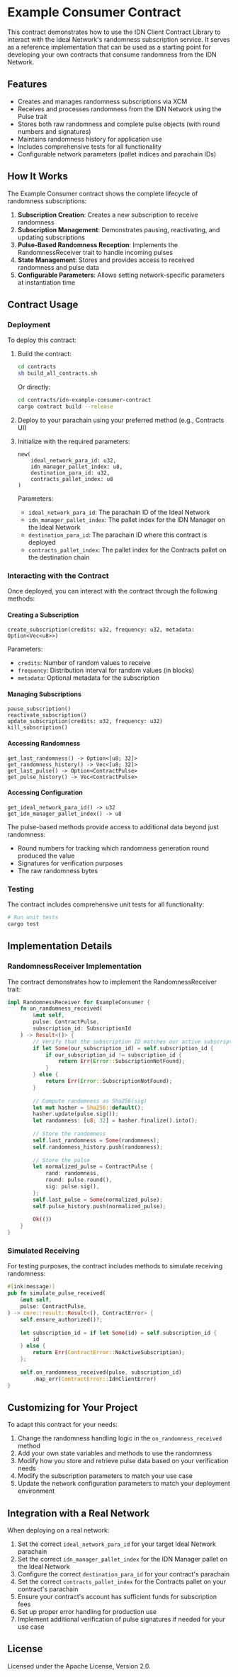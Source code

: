# Example Consumer Contract

This contract demonstrates how to use the IDN Client Contract Library to interact with the Ideal Network's randomness subscription service. It serves as a reference implementation that can be used as a starting point for developing your own contracts that consume randomness from the IDN Network.

## Features

- Creates and manages randomness subscriptions via XCM
- Receives and processes randomness from the IDN Network using the Pulse trait
- Stores both raw randomness and complete pulse objects (with round numbers and signatures)
- Maintains randomness history for application use
- Includes comprehensive tests for all functionality
- Configurable network parameters (pallet indices and parachain IDs)

## How It Works

The Example Consumer contract shows the complete lifecycle of randomness subscriptions:

1. **Subscription Creation**: Creates a new subscription to receive randomness
2. **Subscription Management**: Demonstrates pausing, reactivating, and updating subscriptions
3. **Pulse-Based Randomness Reception**: Implements the RandomnessReceiver trait to handle incoming pulses
4. **State Management**: Stores and provides access to received randomness and pulse data
5. **Configurable Parameters**: Allows setting network-specific parameters at instantiation time

## Contract Usage

### Deployment

To deploy this contract:

1. Build the contract:
   ```bash
   cd contracts
   sh build_all_contracts.sh
   ```

   Or directly:
   ```bash
   cd contracts/idn-example-consumer-contract
   cargo contract build --release
   ```

2. Deploy to your parachain using your preferred method (e.g., Contracts UI)

3. Initialize with the required parameters:
   ```
   new(
       ideal_network_para_id: u32,
       idn_manager_pallet_index: u8,
       destination_para_id: u32,
       contracts_pallet_index: u8
   )
   ```

   Parameters:
   - `ideal_network_para_id`: The parachain ID of the Ideal Network
   - `idn_manager_pallet_index`: The pallet index for the IDN Manager on the Ideal Network
   - `destination_para_id`: The parachain ID where this contract is deployed
   - `contracts_pallet_index`: The pallet index for the Contracts pallet on the destination chain

### Interacting with the Contract

Once deployed, you can interact with the contract through the following methods:

#### Creating a Subscription

```
create_subscription(credits: u32, frequency: u32, metadata: Option<Vec<u8>>)
```

Parameters:
- `credits`: Number of random values to receive
- `frequency`: Distribution interval for random values (in blocks)
- `metadata`: Optional metadata for the subscription

#### Managing Subscriptions

```
pause_subscription()
reactivate_subscription()
update_subscription(credits: u32, frequency: u32)
kill_subscription()
```

#### Accessing Randomness

```
get_last_randomness() -> Option<[u8; 32]>
get_randomness_history() -> Vec<[u8; 32]>
get_last_pulse() -> Option<ContractPulse>
get_pulse_history() -> Vec<ContractPulse>
```

#### Accessing Configuration

```
get_ideal_network_para_id() -> u32
get_idn_manager_pallet_index() -> u8
```

The pulse-based methods provide access to additional data beyond just randomness:
- Round numbers for tracking which randomness generation round produced the value
- Signatures for verification purposes
- The raw randomness bytes

### Testing

The contract includes comprehensive unit tests for all functionality:

```bash
# Run unit tests
cargo test
```

## Implementation Details

### RandomnessReceiver Implementation

The contract demonstrates how to implement the RandomnessReceiver trait:

```rust
impl RandomnessReceiver for ExampleConsumer {
    fn on_randomness_received(
        &mut self,
        pulse: ContractPulse,
        subscription_id: SubscriptionId
    ) -> Result<()> {
        // Verify that the subscription ID matches our active subscription
        if let Some(our_subscription_id) = self.subscription_id {
            if our_subscription_id != subscription_id {
                return Err(Error::SubscriptionNotFound);
            }
        } else {
            return Err(Error::SubscriptionNotFound);
        }
        
        // Compute randomness as Sha256(sig)
        let mut hasher = Sha256::default();
        hasher.update(pulse.sig());
        let randomness: [u8; 32] = hasher.finalize().into();
        
        // Store the randomness
        self.last_randomness = Some(randomness);
        self.randomness_history.push(randomness);
        
        // Store the pulse
        let normalized_pulse = ContractPulse {
            rand: randomness,
            round: pulse.round(),
            sig: pulse.sig(),
        };
        self.last_pulse = Some(normalized_pulse);
        self.pulse_history.push(normalized_pulse);
        
        Ok(())
    }
}
```

### Simulated Receiving

For testing purposes, the contract includes methods to simulate receiving randomness:

```rust
#[ink(message)]
pub fn simulate_pulse_received(
    &mut self,
    pulse: ContractPulse,
) -> core::result::Result<(), ContractError> {
    self.ensure_authorized()?;
    
    let subscription_id = if let Some(id) = self.subscription_id {
        id
    } else {
        return Err(ContractError::NoActiveSubscription);
    };
    
    self.on_randomness_received(pulse, subscription_id)
        .map_err(ContractError::IdnClientError)
}
```

## Customizing for Your Project

To adapt this contract for your needs:

1. Change the randomness handling logic in the `on_randomness_received` method
2. Add your own state variables and methods to use the randomness
3. Modify how you store and retrieve pulse data based on your verification needs
4. Modify the subscription parameters to match your use case
5. Update the network configuration parameters to match your deployment environment

## Integration with a Real Network

When deploying on a real network:

1. Set the correct `ideal_network_para_id` for your target Ideal Network parachain
2. Set the correct `idn_manager_pallet_index` for the IDN Manager pallet on the Ideal Network
3. Configure the correct `destination_para_id` for your contract's parachain
4. Set the correct `contracts_pallet_index` for the Contracts pallet on your contract's parachain
5. Ensure your contract's account has sufficient funds for subscription fees
6. Set up proper error handling for production use
7. Implement additional verification of pulse signatures if needed for your use case

## License

Licensed under the Apache License, Version 2.0.
